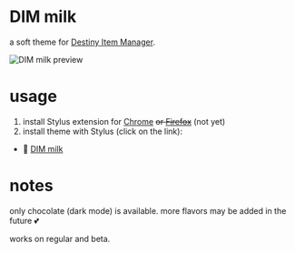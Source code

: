 # DIM milk
a soft theme for [Destiny Item Manager](https://github.com/DestinyItemManager/DIM).

![DIM milk preview](https://milkembers.github.io/DIM-milk/src/xpreview.png)

# usage
1. install Stylus extension for [Chrome](https://chrome.google.com/webstore/detail/stylus/clngdbkpkpeebahjckkjfobafhncgmne) ~~or [Firefox](https://addons.mozilla.org/en-US/firefox/addon/styl-us/)~~ (not yet)
2. install theme with Stylus (click on the link):

  - 🧋 [DIM milk](https://milkembers.github.io/DIM-milk/DIM-milk.user.css)
  
# notes
only chocolate (dark mode) is available. more flavors may be added in the future 💕

works on regular and beta.